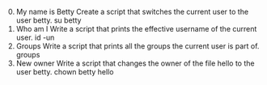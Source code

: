 0. My name is Betty
Create a script that switches the current user to the user betty.
su betty
1. Who am I
Write a script that prints the effective username of the current user.
id -un
2. Groups
Write a script that prints all the groups the current user is part of.
groups
3. New owner
Write a script that changes the owner of the file hello to the user betty.
chown betty hello